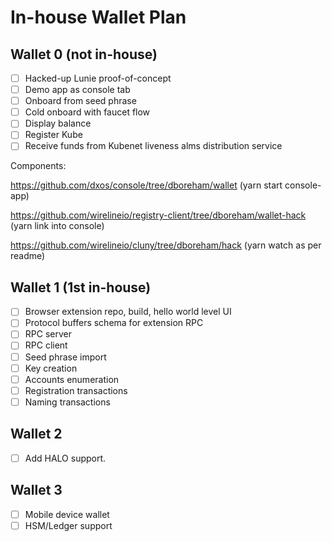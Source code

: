 # In-house Wallet Plan

## Wallet 0 (not in-house)

 - [ ] Hacked-up Lunie proof-of-concept
 - [ ] Demo app as console tab
 - [ ] Onboard from seed phrase
 - [ ] Cold onboard with faucet flow
 - [ ] Display balance
 - [ ] Register Kube
 - [ ] Receive funds from Kubenet liveness alms distribution service
 
 Components:
 
 https://github.com/dxos/console/tree/dboreham/wallet (yarn start console-app)
 
 https://github.com/wirelineio/registry-client/tree/dboreham/wallet-hack (yarn link into console)
 
 https://github.com/wirelineio/cluny/tree/dboreham/hack (yarn watch as per readme)
 

## Wallet 1 (1st in-house)

 - [ ] Browser extension repo, build, hello world level UI
 - [ ] Protocol buffers schema for extension RPC
 - [ ] RPC server
 - [ ] RPC client
 - [ ] Seed phrase import
 - [ ] Key creation
 - [ ] Accounts enumeration
 - [ ] Registration transactions
 - [ ] Naming transactions

## Wallet 2

 - [ ] Add HALO support.

## Wallet 3

 - [ ] Mobile device wallet
 - [ ] HSM/Ledger support
